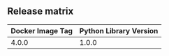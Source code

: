 ## Release matrix

| Docker Image Tag | Python Library Version |
|---------|---------|
| 4.0.0 | 1.0.0 |